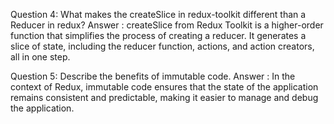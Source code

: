 Question 4: What makes the createSlice in redux-toolkit different than a Reducer in redux?
   Answer : createSlice from Redux Toolkit is a higher-order function that simplifies the process of creating a reducer. 
   It generates a slice of state, including the reducer function, actions, and action creators, all in one step. 

Question 5: Describe the benefits of immutable code.
   Answer : In the context of Redux, immutable code ensures that the state of the application remains consistent and predictable, making it easier to manage and debug the application.